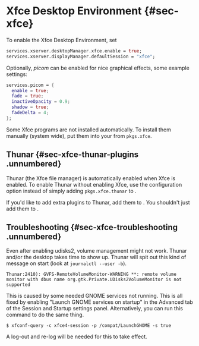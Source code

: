 # Xfce Desktop Environment {#sec-xfce}

To enable the Xfce Desktop Environment, set

```nix
services.xserver.desktopManager.xfce.enable = true;
services.xserver.displayManager.defaultSession = "xfce";
```

Optionally, *picom* can be enabled for nice graphical effects, some
example settings:

```nix
services.picom = {
  enable = true;
  fade = true;
  inactiveOpacity = 0.9;
  shadow = true;
  fadeDelta = 4;
};
```

Some Xfce programs are not installed automatically. To install them
manually (system wide), put them into your
[](#opt-environment.systemPackages) from `pkgs.xfce`.

## Thunar {#sec-xfce-thunar-plugins .unnumbered}

Thunar (the Xfce file manager) is automatically enabled when Xfce is
enabled. To enable Thunar without enabling Xfce, use the configuration
option [](#opt-programs.thunar.enable) instead of simply adding
`pkgs.xfce.thunar` to [](#opt-environment.systemPackages).

If you'd like to add extra plugins to Thunar, add them to
[](#opt-programs.thunar.plugins). You shouldn't just add them to
[](#opt-environment.systemPackages).

## Troubleshooting {#sec-xfce-troubleshooting .unnumbered}

Even after enabling udisks2, volume management might not work. Thunar
and/or the desktop takes time to show up. Thunar will spit out this kind
of message on start (look at `journalctl --user -b`).

```plain
Thunar:2410): GVFS-RemoteVolumeMonitor-WARNING **: remote volume monitor with dbus name org.gtk.Private.UDisks2VolumeMonitor is not supported
```

This is caused by some needed GNOME services not running. This is all
fixed by enabling \"Launch GNOME services on startup\" in the Advanced
tab of the Session and Startup settings panel. Alternatively, you can
run this command to do the same thing.

```ShellSession
$ xfconf-query -c xfce4-session -p /compat/LaunchGNOME -s true
```

A log-out and re-log will be needed for this to take effect.

